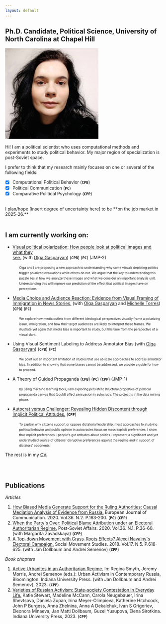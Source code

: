 ```yaml
---
layout: default
---
```


## Ph.D. Candidate, Political Science, University of North Carolina at Chapel Hill

<img class="profile-picture" src="sherlock.jpg">

Hi! I am a political scientist who uses computational methods and experiments to study political behavior. My major region of specialization is post-Soviet space.

I prefer to think that my research mainly focuses on one or several of the following fields:

- [x] Computational Political Behavior (**``CPB``**)
- [x] Political Communication (**``PC``**)
- [x] Comparative Political Psychology (**``CPP``**) 

<br/>
I plan/hope [insert degree of uncertainty here] to be **on the job market in 2025-26.**

<br/>
<br/>




## I am currently working on:


- [Visual political polarization:  How people look at political images and what they  
see.](https://www.dropbox.com/s/e84ucpoejuau8xb/Sirotkina_Gasparyan_VisPolarization.pdf?dl=0) (with [Olga Gasparyan](https://olgasparyan.com/)) (**``CPB``**) (**``PC``**) (JMP-2)

<p style="margin-left: 45px;">  <font size="-3">  Olga and I are proposing a new approach to understanding why some visuals depicting politics trigger polarized evaluations while others do not. We argue that the key to understanding this puzzle lies in how we analyze these images and what we consider an important analysis unit. Understanding this will improve our prediction of the effect that political images have on perceptions.  </font>  </p>
  
- [Media Choice and Audience Reaction: Evidence from Visual
Framing of Immigration in News Stories.](https://osf.io/4tfjx) (with [Olga Gasparyan](https://olgasparyan.com/) and [Michelle Torres](http://smtorres.org/)) (**``CPB``**) (**``PC``**)   

<p style="margin-left: 45px;">  <font size="-3">  We explore how media outlets from different ideological perspectives visually frame a polarizing issue, immigration, and how their target audiences are likely to interpret these frames. We illustrate yet again that media bias is important to study, but this time from the perspective of a visual slant.  </font>  </p>
     
- Using Visual Sentiment Labeling to Address Annotator Bias (with [Olga Gasparyan](https://olgasparyan.com/)) (**``CPB``**) (**``PC``**)   

<p style="margin-left: 45px;">  <font size="-3">  We point out an important limitation of studies that use at-scale approaches to address annotator bias. In addition to showing that some biases cannot be addressed, we provide a guide for how to proceed.  </font>  </p>


- A Theory of Guided  Propaganda (**``CPB``**) (**``PC``**) (**``CPP``**)  (JMP-1)

<p style="margin-left: 45px;">  <font size="-3">  By using machine learning tools, I am exploring persistent structural properties of political propaganda canvas that (could) affect persuasion in autocracy. The project is in the data mining phase. </font> </p>

- [Autocrat versus Challenger: Revealing Hidden Discontent through Implicit Political Attitudes.](https://www.dropbox.com/scl/fi/nv2pwtfkpd6y5qwkrgclp/Sirotkina-Implicit-attitudes-VWAR.pdf?rlkey=xm133krd06ixvis3zrr1ozern&dl=0)  (**``CPP``**) 

<p style="margin-left: 45px;">  <font size="-3">  To explain why citizens support or oppose dictatorial leadership, most approaches to studying political behavior and public opinion in autocracies focus on mass explicit preferences. I show that implicit preferences - people's gut attitudes about politics - represent a significant and yet understudied source of citizens' disruptive preferences against the regime and in support of dictators' opponents.  </font> </p>

The rest is in my [CV](https://esirotkina.github.io/main/resume.pdf).
   
<br/>
<br/>


## Publications

*Articles*
1. [How Biased Media Generate Support for the Ruling Authorities: Causal Mediation Analysis of Evidence from Russia.](https://doi.org/10.1177/0267323120966840) European Journal of Communication. 2020. Vol.36. N.2.  P.183-200. (**``PC``**) (**``CPP``**) 
2. [When the Party's Over: Political Blame Attribution under an Electoral Authoritarian Regime.](https://www.tandfonline.com/doi/abs/10.1080/1060586X.2019.1639386) Post-Soviet Affairs. 2020. Vol.36. N.1. P.36-60. (with Margarita Zavadskaya) (**``CPP``**) 
3. [A Top-down Movement with Grass-Roots Effects? Alexei Navalny's Electoral Campaign.](https://www.tandfonline.com/doi/abs/10.1080/14742837.2018.1483228)
Social Movement Studies. 2018. Vol.17. N.5. P.618-625. (with Jan Dollbaum and Andrei Semenov) (**``CPP``**) 

*Book chapters*

1. [Active Urbanites in an Authoritarian Regime.](https://www.google.com/books/edition/Varieties_of_Russian_Activism/esisEAAAQBAJ?hl=en&gbpv=1&dq=info:JppBri1IavcJ:scholar.google.com&pg=PT247&printsec=frontcover) In: Regina Smyth, Jeremy Morris, Andrei Semenov (eds.): Urban Activism in Contemporary Russia, Bloomington: Indiana University Press. (with Jan Dollbaum and Andrei Semenov), 2023. (**``CPP``**) 
2. [Varieties of Russian Activism: State-society Contestation in Everyday Life.](https://www.google.com/books/edition/Varieties_of_Russian_Activism/esisEAAAQBAJ?hl=en&gbpv=0) Katie Stewart, Madeline McCann, Carola Neugebauer, Irina Shevtsova, Daniela Zupan, Irina Meyer-Olimpieva, Katherine Hitchcock, John P Burgess, Anna Zhelnina, Anna A Dekalchuk, Ivan S Grigoriev, Eleonora Minaeva, Jan Matti Dollbaum, Guzel Yusupova, Elena Sirotkina. Indiana University Press, 2023. (**``CPP``**)
